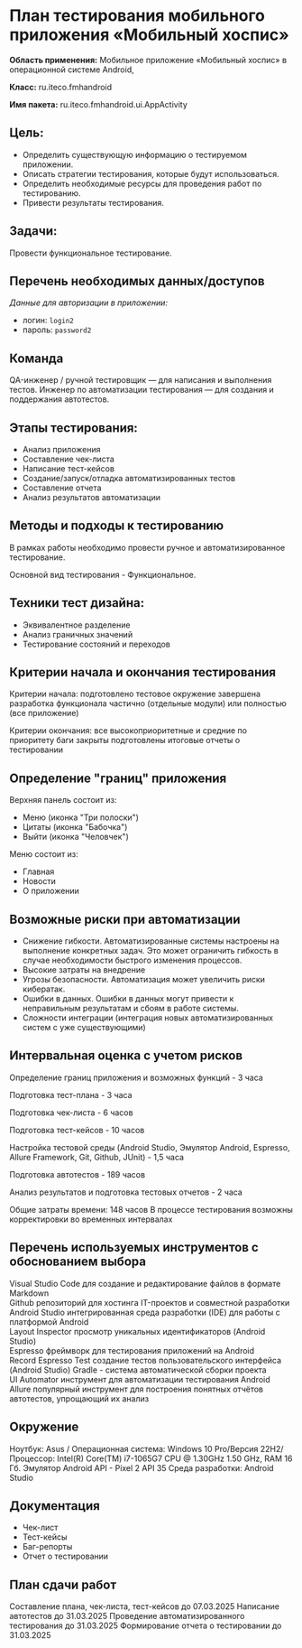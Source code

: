 # План тестирования мобильного приложения «Мобильный хоспис»

**Область применения:** Мобильное приложение «Мобильный хоспис» в операционной системе Android,

**Класс:** ru.iteco.fmhandroid

**Имя пакета:** ru.iteco.fmhandroid.ui.AppActivity

## Цель: 
- Определить существующую информацию о тестируемом приложении.
- Описать стратегии тестирования, которые будут использоваться.
- Определить необходимые ресурсы для проведения работ по тестированию.
- Привести результаты тестирования.

## Задачи: 
Провести функциональное тестирование.

## Перечень необходимых данных/доступов
*Данные для авторизации в приложении:*
- логин: `login2`
- пароль: `password2`

## Команда

QA-инженер / ручной тестировщик — для написания и выполнения тестов.
Инженер по автоматизации тестирования — для создания и поддержания автотестов.

## Этапы тестирования:
- Анализ приложения
- Составление чек-листа
- Написание тест-кейсов
- Создание/запуск/отладка автоматизированных тестов
- Составление отчета
- Анализ результатов автоматизации

## Методы и подходы к тестированию
В рамках работы необходимо провести ручное и автоматизированное тестирование.

Основной вид тестирования - Функциональное.

## Техники тест дизайна:
- Эквивалентное разделение
- Анализ граничных значений
- Тестирование состояний и переходов

## Критерии начала и окончания тестирования

Критерии начала:
подготовлено тестовое окружение
завершена разработка функционала частично (отдельные модули) или полностью (все приложение)

Критерии окончания:
все высокоприоритетные и средние по приоритету баги закрыты
подготовлены итоговые отчеты о тестировании

## Определение "границ" приложения

Верхняя панель состоит из:

- Меню (иконка "Три полоски") 
- Цитаты (иконка "Бабочка") 
- Выйти (иконка "Человчек")

Меню состоит из:
- Главная
- Новости
- О приложении

## Возможные риски при автоматизации

- Снижение гибкости.
Автоматизированные системы настроены на выполнение конкретных задач. Это может ограничить гибкость в случае необходимости быстрого изменения процессов.
- Высокие затраты на внедрение
- Угрозы безопасности.
Автоматизация может увеличить риски кибератак.
- Ошибки в данных.
Ошибки в данных могут привести к неправильным результатам и сбоям в работе системы.
- Сложности интеграции (интеграция новых автоматизированных систем с уже существующими)

## Интервальная оценка с учетом рисков

Определение границ приложения и возможных функций - 3 часа

Подготовка тест-плана - 3 часа

Подготовка чек-листа - 6 часов

Подготовка тест-кейсов - 10 часов

Настройка тестовой среды (Android Studio, Эмулятор Android, Espresso, Allure Framework, Git, Github, JUnit) - 1,5 часа

Подготовка автотестов - 189 часов

Анализ результатов и подготовка тестовых отчетов - 2 часа

Общие затраты времени: 148 часов
В процессе тестирования возможны корректировки во временных интервалах

## Перечень используемых инструментов с обоснованием выбора
Visual Studio Code для создание и редактирование файлов в формате Markdown  
Github репозиторий для хостинга IT-проектов и совместной разработки  
Android Studio интегрированная среда разработки (IDE) для работы с платформой Android  
Layout Inspector просмотр уникальных идентификаторов (Android Studio)  
Espresso фреймворк для тестирования приложений на Android  
Record Espresso Test создание тестов пользовательского интерфейса (Android Studio)
Gradle - система автоматической сборки проекта  
UI Automator инструмент для автоматизации тестирования Android
Allure популярный инструмент для построения понятных отчётов автотестов, упрощающий их анализ  

## Окружение
Ноутбук: Asus / Операционная система: Windows 10 Pro/Версия 22H2/ Процессор: Intel(R) Core(TM) i7-1065G7 CPU @ 1.30GHz   1.50 GHz, RAM 16 Гб.
Эмулятор Android API - Pixel 2 API 35
Среда разработки: Android Studio

## Документация
- Чек-лист
- Тест-кейсы
- Баг-репорты
- Отчет о тестировании

## План сдачи работ
Составление плана, чек-листа, тест-кейсов до 07.03.2025
Написание автотестов до 31.03.2025
Проведение автоматизированного тестирования до 31.03.2025
Формирование отчета о тестировании до 31.03.2025
